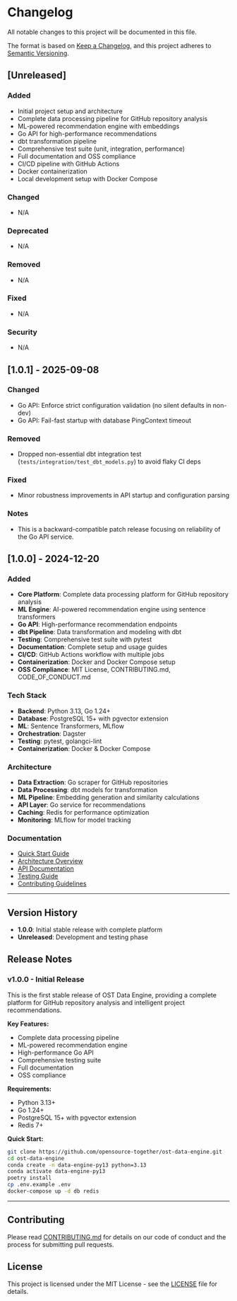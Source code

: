 # Changelog

All notable changes to this project will be documented in this file.

The format is based on [Keep a Changelog](https://keepachangelog.com/en/1.0.0/),
and this project adheres to [Semantic Versioning](https://semver.org/spec/v2.0.0.html).

## [Unreleased]

### Added
- Initial project setup and architecture
- Complete data processing pipeline for GitHub repository analysis
- ML-powered recommendation engine with embeddings
- Go API for high-performance recommendations
- dbt transformation pipeline
- Comprehensive test suite (unit, integration, performance)
- Full documentation and OSS compliance
- CI/CD pipeline with GitHub Actions
- Docker containerization
- Local development setup with Docker Compose

### Changed
- N/A

### Deprecated
- N/A

### Removed
- N/A

### Fixed
- N/A

### Security
- N/A

## [1.0.1] - 2025-09-08

### Changed
- Go API: Enforce strict configuration validation (no silent defaults in non-dev)
- Go API: Fail-fast startup with database PingContext timeout

### Removed
- Dropped non-essential dbt integration test (`tests/integration/test_dbt_models.py`) to avoid flaky CI deps

### Fixed
- Minor robustness improvements in API startup and configuration parsing

### Notes
- This is a backward-compatible patch release focusing on reliability of the Go API service.

## [1.0.0] - 2024-12-20

### Added
- **Core Platform**: Complete data processing platform for GitHub repository analysis
- **ML Engine**: AI-powered recommendation engine using sentence transformers
- **Go API**: High-performance recommendation endpoints
- **dbt Pipeline**: Data transformation and modeling with dbt
- **Testing**: Comprehensive test suite with pytest
- **Documentation**: Complete setup and usage guides
- **CI/CD**: GitHub Actions workflow with multiple jobs
- **Containerization**: Docker and Docker Compose setup
- **OSS Compliance**: MIT License, CONTRIBUTING.md, CODE_OF_CONDUCT.md

### Tech Stack
- **Backend**: Python 3.13, Go 1.24+
- **Database**: PostgreSQL 15+ with pgvector extension
- **ML**: Sentence Transformers, MLflow
- **Orchestration**: Dagster
- **Testing**: pytest, golangci-lint
- **Containerization**: Docker & Docker Compose

### Architecture
- **Data Extraction**: Go scraper for GitHub repositories
- **Data Processing**: dbt models for transformation
- **ML Pipeline**: Embedding generation and similarity calculations
- **API Layer**: Go service for recommendations
- **Caching**: Redis for performance optimization
- **Monitoring**: MLflow for model tracking

### Documentation
- [Quick Start Guide](docs/deployment/quick-start.md)
- [Architecture Overview](docs/architecture/overview.md)
- [API Documentation](docs/api/go-api.md)
- [Testing Guide](docs/testing/overview.md)
- [Contributing Guidelines](CONTRIBUTING.md)

---

## Version History

- **1.0.0**: Initial stable release with complete platform
- **Unreleased**: Development and testing phase

## Release Notes

### v1.0.0 - Initial Release
This is the first stable release of OST Data Engine, providing a complete platform for GitHub repository analysis and intelligent project recommendations.

**Key Features:**
- Complete data processing pipeline
- ML-powered recommendation engine
- High-performance Go API
- Comprehensive testing suite
- Full documentation
- OSS compliance

**Requirements:**
- Python 3.13+
- Go 1.24+
- PostgreSQL 15+ with pgvector extension
- Redis 7+

**Quick Start:**
```bash
git clone https://github.com/opensource-together/ost-data-engine.git
cd ost-data-engine
conda create -n data-engine-py13 python=3.13
conda activate data-engine-py13
poetry install
cp .env.example .env
docker-compose up -d db redis
```

---

## Contributing

Please read [CONTRIBUTING.md](CONTRIBUTING.md) for details on our code of conduct and the process for submitting pull requests.

## License

This project is licensed under the MIT License - see the [LICENSE](LICENSE) file for details.
